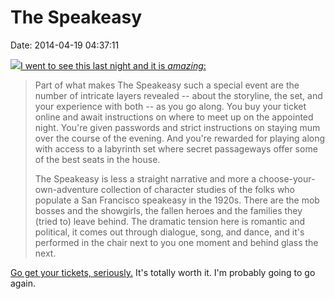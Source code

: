 The Speakeasy
=============

Date: 2014-04-19 04:37:11

[![](http://www.jwz.org/images/girl_speakeasy_hero.jpg)I went to see
this last night and it is
*amazing*:](http://www.thebolditalic.com/articles/4535-the-speakeasy-is-everything-i-love-about-san-francisco)

> Part of what makes The Speakeasy such a special event are the number
> of intricate layers revealed \-- about the storyline, the set, and
> your experience with both \-- as you go along. You buy your ticket
> online and await instructions on where to meet up on the appointed
> night. You\'re given passwords and strict instructions on staying mum
> over the course of the evening. And you\'re rewarded for playing along
> with access to a labyrinth set where secret passageways offer some of
> the best seats in the house.
>
> The Speakeasy is less a straight narrative and more a
> choose-your-own-adventure collection of character studies of the folks
> who populate a San Francisco speakeasy in the 1920s. There are the mob
> bosses and the showgirls, the fallen heroes and the families they
> (tried to) leave behind. The dramatic tension here is romantic and
> political, it comes out through dialogue, song, and dance, and it\'s
> performed in the chair next to you one moment and behind glass the
> next.

[Go get your tickets, seriously.](http://www.thespeakeasysf.com/) It\'s
totally worth it. I\'m probably going to go again.
